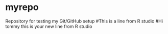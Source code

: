 # myrepo
Repository for testing my Git/GitHub setup
#This is a line from R studio 
#Hi tommy this is your new line from R studio
